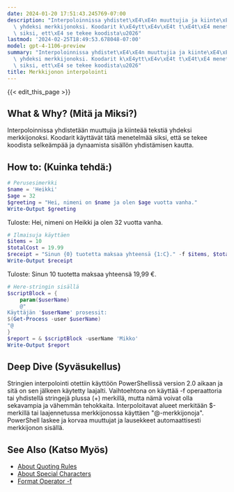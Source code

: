 ```yaml
---
date: 2024-01-20 17:51:43.245769-07:00
description: "Interpoloinnissa yhdistet\xE4\xE4n muuttujia ja kiinte\xE4\xE4 teksti\xE4\
  \ yhdeksi merkkijonoksi. Koodarit k\xE4ytt\xE4v\xE4t t\xE4t\xE4 menetelm\xE4\xE4\
  \ siksi, ett\xE4 se tekee koodista\u2026"
lastmod: '2024-02-25T18:49:53.678048-07:00'
model: gpt-4-1106-preview
summary: "Interpoloinnissa yhdistet\xE4\xE4n muuttujia ja kiinte\xE4\xE4 teksti\xE4\
  \ yhdeksi merkkijonoksi. Koodarit k\xE4ytt\xE4v\xE4t t\xE4t\xE4 menetelm\xE4\xE4\
  \ siksi, ett\xE4 se tekee koodista\u2026"
title: Merkkijonon interpolointi
---
```


{{< edit_this_page >}}

## What & Why? (Mitä ja Miksi?)
Interpoloinnissa yhdistetään muuttujia ja kiinteää tekstiä yhdeksi merkkijonoksi. Koodarit käyttävät tätä menetelmää siksi, että se tekee koodista selkeämpää ja dynaamista sisällön yhdistämisen kautta.

## How to: (Kuinka tehdä:)
```PowerShell
# Perusesimerkki
$name = 'Heikki'
$age = 32
$greeting = "Hei, nimeni on $name ja olen $age vuotta vanha."
Write-Output $greeting
```
Tuloste: Hei, nimeni on Heikki ja olen 32 vuotta vanha.

```PowerShell
# Ilmaisuja käyttäen
$items = 10
$totalCost = 19.99
$receipt = "Sinun {0} tuotetta maksaa yhteensä {1:C}." -f $items, $totalCost
Write-Output $receipt
```
Tuloste: Sinun 10 tuotetta maksaa yhteensä 19,99 €.

```PowerShell
# Here-stringin sisällä
$scriptBlock = {
    param($userName)
    @"
Käyttäjän '$userName' prosessit:
$(Get-Process -user $userName)
"@
}
$report = & $scriptBlock -userName 'Mikko'
Write-Output $report
```

## Deep Dive (Syväsukellus)
Stringien interpolointi otettiin käyttöön PowerShellissä version 2.0 aikaan ja sitä on sen jälkeen käytetty laajalti. Vaihtoehtona on käyttää -f operaattoria tai yhdistellä stringejä plussa (+) merkillä, mutta nämä voivat olla sekavampia ja vähemmän tehokkaita. Interpoloitavat alueet merkitään $-merkillä tai laajennetussa merkkijonossa käyttäen "@-merkkijonoja". PowerShell laskee ja korvaa muuttujat ja lausekkeet automaattisesti merkkijonon sisällä.

## See Also (Katso Myös)
- [About Quoting Rules](https://docs.microsoft.com/en-us/powershell/module/microsoft.powershell.core/about/about_quoting_rules)
- [About Special Characters](https://docs.microsoft.com/en-us/powershell/module/microsoft.powershell.core/about/about_special_characters)
- [Format Operator -f](https://docs.microsoft.com/en-us/powershell/module/microsoft.powershell.core/about/about_operators#format-operator--f)
